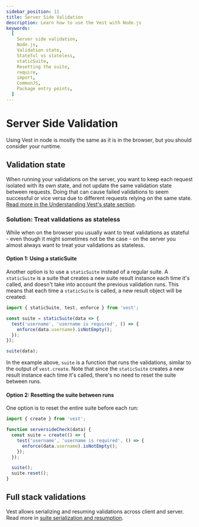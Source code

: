 ```yaml
---
sidebar_position: 11
title: Server Side Validation
description: Learn how to use the Vest with Node.js
keywords:
  [
    Server side validation,
    Node.js,
    Validation state,
    Stateful vs stateless,
    staticSuite,
    Resetting the suite,
    require,
    import,
    CommonJS,
    Package entry points,
  ]
---
```


# Server Side Validation

Using Vest in node is mostly the same as it is in the browser, but you should consider your runtime.

## Validation state

When running your validations on the server, you want to keep each request isolated with its own state, and not update the same validation state between requests. Doing that can cause failed validations to seem successful or vice versa due to different requests relying on the same state. [Read more in the Understanding Vest's state section](./understanding_state.md).

### Solution: Treat validations as stateless

While when on the browser you usually want to treat validations as stateful - even though it might sometimes not be the case - on the server you almost always want to treat your validations as stateless.

#### Option 1: Using a staticSuite

Another option is to use a `staticSuite` instead of a regular suite. A `staticSuite` is a suite that creates a new suite result instance each time it's called, and doesn't take into account the previous validation runs. This means that each time a `staticSuite` is called, a new result object will be created:

```js
import { staticSuite, test, enforce } from 'vest';

const suite = staticSuite(data => {
  test('username', 'username is required', () => {
    enforce(data.username).isNotEmpty();
  });
});

suite(data);
```

In the example above, `suite` is a function that runs the validations, similar to the output of `vest.create`. Note that since the `staticSuite` creates a new result instance each time it's called, there's no need to reset the suite between runs.

#### Option 2: Resetting the suite between runs

One option is to reset the entire suite before each run:

```js
import { create } from 'vest';

function serversideCheck(data) {
  const suite = create(() => {
    test('username', 'username is required', () => {
      enforce(data.username).isNotEmpty();
    });
  });

  suite();
  suite.reset();
}
```

## Full stack validations

Vest allows serializing and resuming validations across client and server. Read more in [suite serialization and resumption](./suite_serialization.md).
